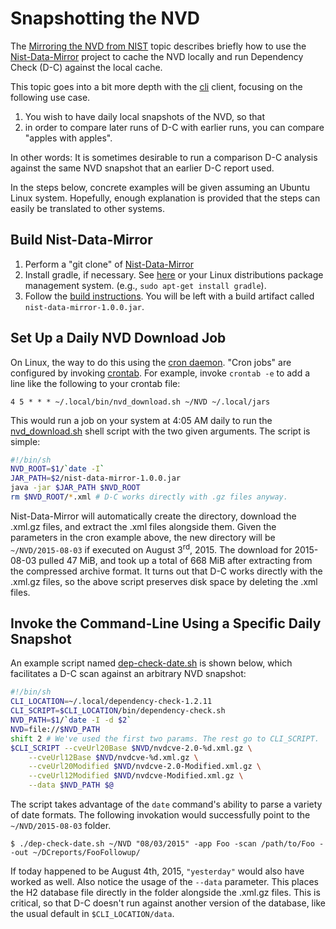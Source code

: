 Snapshotting the NVD
====================

The [Mirroring the NVD from NIST](./mirrornvd.html) topic describes briefly
how to use the [Nist-Data-Mirror](https://github.com/stevespringett/nist-data-mirror/)
project to cache the NVD locally and run Dependency Check (D-C) against the
local cache.

This topic goes into a bit more depth with the [cli](../dependency-check-cli/index.html)
client, focusing on the following use case.

1. You wish to have daily local snapshots of the NVD, so that
2. in order to compare later runs of D-C with earlier runs, you can compare
   "apples with apples".

In other words: It is sometimes desirable to run a comparison D-C analysis
against the same NVD snapshot that an earlier D-C report used.

In the steps below, concrete examples will be given assuming an Ubuntu Linux
system. Hopefully, enough explanation is provided that the steps can easily be
translated to other systems.

Build Nist-Data-Mirror
----------------------

1. Perform a "git clone" of [Nist-Data-Mirror](https://github.com/stevespringett/nist-data-mirror/)
2. Install gradle, if necessary. See [here](http://gradle.org/gradle-download/)
   or your Linux distributions package management system. (e.g.,
   `sudo apt-get install gradle`).
3. Follow the [build instructions](https://github.com/stevespringett/nist-data-mirror/blob/master/README.md#user-content-build).
   You will be left with a build artifact called `nist-data-mirror-1.0.0.jar`.

Set Up a Daily NVD Download Job
-------------------------------

On Linux, the way to do this using the [cron daemon](http://linux.die.net/man/8/cron).
"Cron jobs" are configured by invoking [crontab](http://linux.die.net/man/5/crontab).
For example, invoke `crontab -e` to add a line like the following to your
crontab file:

    4 5 * * * ~/.local/bin/nvd_download.sh ~/NVD ~/.local/jars

This would run a job on your system at 4:05 AM daily to run the
[nvd_download.sh](general/nvd_download.sh) shell script with the two given
arguments. The script is simple:

```sh
#!/bin/sh
NVD_ROOT=$1/`date -I`
JAR_PATH=$2/nist-data-mirror-1.0.0.jar
java -jar $JAR_PATH $NVD_ROOT
rm $NVD_ROOT/*.xml # D-C works directly with .gz files anyway.
```

Nist-Data-Mirror will automatically create the directory, download the
.xml.gz files, and extract the .xml files alongside them. Given the parameters
in the cron example above, the new directory will be `~/NVD/2015-08-03` if
executed on August 3<sup>rd</sup>, 2015. The download for 2015-08-03 pulled 47
MiB, and took up a total of 668 MiB after extracting from the compressed
archive format. It turns out that D-C works directly with the .xml.gz files,
so the above script preserves disk space by deleting the .xml files.

Invoke the Command-Line Using a Specific Daily Snapshot
-------------------------------------------------------

An example script named [dep-check-date.sh](general/dep-check-date.sh) is
shown below, which facilitates a D-C scan against an arbitrary NVD snapshot:

```sh
#!/bin/sh
CLI_LOCATION=~/.local/dependency-check-1.2.11
CLI_SCRIPT=$CLI_LOCATION/bin/dependency-check.sh
NVD_PATH=$1/`date -I -d $2`
NVD=file://$NVD_PATH
shift 2 # We've used the first two params. The rest go to CLI_SCRIPT.
$CLI_SCRIPT --cveUrl20Base $NVD/nvdcve-2.0-%d.xml.gz \
    --cveUrl12Base $NVD/nvdcve-%d.xml.gz \
    --cveUrl20Modified $NVD/nvdcve-2.0-Modified.xml.gz \
    --cveUrl12Modified $NVD/nvdcve-Modified.xml.gz \
    --data $NVD_PATH $@
```

The script takes advantage of the `date` command's ability to parse a variety
of date formats. The following invokation would successfully point to the
`~/NVD/2015-08-03` folder.

    $ ./dep-check-date.sh ~/NVD "08/03/2015" -app Foo -scan /path/to/Foo --out ~/DCreports/FooFollowup/

If today happened to be August 4th, 2015, `"yesterday"` would also have worked
as well. Also notice the usage of the `--data` parameter. This places the
H2 database file directly in the folder alongside the .xml.gz files. This is
critical, so that D-C doesn't run against another version of the database,
like the usual default in `$CLI_LOCATION/data`.